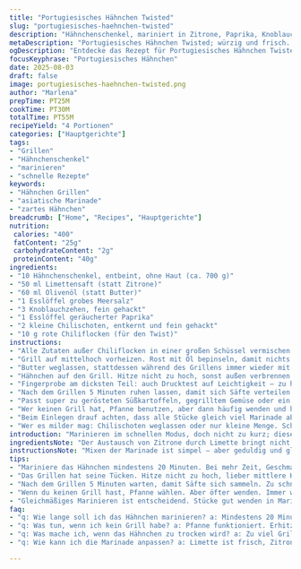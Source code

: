```yaml
---
title: "Portugiesisches Hähnchen Twisted"
slug: "portugiesisches-haehnchen-twisted"
description: "Hähnchenschenkel, mariniert in Zitrone, Paprika, Knoblauch und Schärfe. Gegrillt, mit Butter und Chiliflocken. Variation mit Limettensaft statt Zitrone, Olivenöl ersetzt Butter. Grobe Schritte, mit Hinweisen auf Garzeiten und sensorische Signale. Besonders auf Textur und Farbe achten. Einfach, schnell und dennoch spannend."
metaDescription: "Portugiesisches Hähnchen Twisted; würzig und frisch. Perfekt für Grillabende. Einfach zuzubereiten, mit Limette und geräuchertem Paprika."
ogDescription: "Entdecke das Rezept für Portugiesisches Hähnchen Twisted. Saftige Hähnchenschenkel, mariniert mit Limette, Paprika und Chilis - ideal für Grillabende."
focusKeyphrase: "Portugiesisches Hähnchen"
date: 2025-08-03
draft: false
image: portugiesisches-haehnchen-twisted.png
author: "Marlena"
prepTime: PT25M
cookTime: PT30M
totalTime: PT55M
recipeYield: "4 Portionen"
categories: ["Hauptgerichte"]
tags:
- "Grillen"
- "Hähnchenschenkel"
- "marinieren"
- "schnelle Rezepte"
keywords:
- "Hähnchen Grillen"
- "asiatische Marinade"
- "zartes Hähnchen"
breadcrumb: ["Home", "Recipes", "Hauptgerichte"]
nutrition: 
 calories: "400"
 fatContent: "25g"
 carbohydrateContent: "2g"
 proteinContent: "40g"
ingredients:
- "10 Hähnchenschenkel, entbeint, ohne Haut (ca. 700 g)"
- "50 ml Limettensaft (statt Zitrone)"
- "60 ml Olivenöl (statt Butter)"
- "1 Esslöffel grobes Meersalz"
- "3 Knoblauchzehen, fein gehackt"
- "1 Esslöffel geräucherter Paprika"
- "2 kleine Chilischoten, entkernt und fein gehackt"
- "10 g rote Chiliflocken (für den Twist)"
instructions:
- "Alle Zutaten außer Chiliflocken in einer großen Schüssel vermischen. Gut durchrühren, bis Salz und Gewürze sich auflösen. Hähnchen darin gut wenden und mit Folie abgedeckt 20 Minuten ziehen lassen. Noch besser: bis zu 40 Minuten, aber nicht länger, sonst Zitrus zu aggressiv."
- "Grill auf mittelhoch vorheizen. Rost mit Öl bepinseln, damit nichts kleben bleibt. Vorbereitung auf den Grill: Hähnchenteile nebeneinander legen, nicht überlappend."
- "Butter weglassen, stattdessen während des Grillens immer wieder mit Olivenöl bepinseln und gegen Ende Chiliflocken einstreuen für Hitze und Crunch."
- "Hähnchen auf den Grill. Hitze nicht zu hoch, sonst außen verbrennen und innen roh. Lieber rund 7–9 Minuten pro Seite grillen. Farbe beobachten: leicht gebräunt mit Karamell, keine blassen Stellen."
- "Fingerprobe am dicksten Teil: auch Drucktest auf Leichtigkeit – zu hart heißt trocken. Säfte sollten klar laufen, minimal rosa darf noch sein, aber selten."
- "Nach dem Grillen 5 Minuten ruhen lassen, damit sich Säfte verteilen. Schneller aufessen, sonst weicht die schöne Kruste durch Feuchtigkeit."
- "Passt super zu gerösteten Süßkartoffeln, gegrilltem Gemüse oder ein einfacher grüner Salat. Alternativ Reis, der die scharfe Marinade balanciert. Bei Ersatz: Zitronensaft kann komplett durch milden Essig ersetzt werden, gibt mehr Säure."
- "Wer keinen Grill hat, Pfanne benutzen, aber dann häufig wenden und hitze reduzieren. Dabei Fettzufuhr kontrollieren, um Fettspritzer zu vermeiden."
- "Beim Einlegen drauf achten, dass alle Stücke gleich viel Marinade abbekommen. Ungleichmäßiges Marinieren führt zu trockenen oder überwürzten Stücken."
- "Wer es milder mag: Chilischoten weglassen oder nur kleine Menge. Schärfe kommt auch durch Paprika, aber weniger intensiv."
introduction: "Marinieren im schnellen Modus, doch nicht zu kurz; dieser Trick verhindert zähes Hähnchen. Die Säfte müssen im Fleisch bleiben, und das erreichst du nicht mit sturem Timing. Statt Butter setze ich auf Olivenöl, bringt die Fruchtigkeit rein, und mit Limette statt Zitrone wird’s leichter und frischer. Paprika bleibt, doch nun geräuchert - das gibt mehr Tiefe. Chilis abrocken mit Chiliflocken, die im letzten Moment kommen; schmeckt intensiver, das kenne ich von meinen Grillabenden. Grillrost ölen ist keine Zauberei, ohne brennt es an. Raus mit den dicken Stücken, die passen besser auf den Spieß oder die Grillplatte, den Trick hab ich spät kapiert. Textur zählt mehr als Minuten. Lerne, auf den Fleischgeruch zu achten – wenn’s rauchiger wird, kommt Farbe, ist das Zeichen zum Wenden. Weniger ist oft mehr bei Gewürzen, sonst übertönt nichts. Die Fingerprobe wird bei mir zur goldenen Regel. Wer das nicht nutzt, riskiert trockenes Zeug. Kein Grill? Die Pfanne macht’s auch, nur Geduld beim wenden. So ein Hähnchen ist mehr als nur lecker, das steckt Gefühl drin, Erfahrung. Du wirst merken, wie die kleinen Schritte, diese Details den Unterschied machen."
ingredientsNote: "Der Austausch von Zitrone durch Limette bringt nicht nur mehr Frische, sondern verändert auch den Säuregrad spürbar – wichtig, weil säurehaltige Marinaden das Fleisch schneller zersetzen. Butter ist zwar klassisch, aber schnell passiert ein Fettbrand auf dem Grill; Olivenöl bleibt stabiler und verleiht eine subtile Fruchtigkeit. Anstelle von kleinen Chilischoten kann man auch getrocknete Chiliflocken nehmen, diese werden erst am Schluss hinzugefügt, um die Schärfe zu intensivieren ohne Bitterkeit. Knoblauch unbedingt frisch; Fertigprodukte kosten Geschmack und können bitter werden. Salz intensiviert Aromen, zu viel lähmt aber den Geschmack; grobes Meersalz sorgt für eine Textur, die beim Grillen leicht karamellisiert. Meine Empfehlung: Marinade gründlich vermischen, dann Fleisch gleichmäßig eintauchen und abdecken; auch mal mit den Händen kneten, damit das Aroma überall hinkommt und nicht nur oberflächlich sitzt. Wichtig: Marinierzeit nicht überschreiten, sonst wird das Fleisch wie gekocht in Säure. Wenn keine Hähnchenschenkel verfügbar sind, gehen auch Oberschenkel oder Brust, letztere aber sehr trocken, daher kürzere Marinierzeit und vorsichtig grillen."
instructionsNote: "Mixen der Marinade ist simpel – aber geduldig und gleichmäßig rühren, bis die Salzkrümel sich auflösen, sonst werden Spots salzig. Die Marinierzeit ist flexibel, je länger, desto mehr Säure durchzieht das Fleisch; ich merke, wann der Geruch sich ändert – das ist mein Sensor. Grillstrategie: Zu hohe Hitze malt außen schwarz, innen bleibt roh. Lieber mittlere Hitze, dann entfaltet sich der Geschmack besser. Rost ölen, sonst bleibt alles kleben – eine Technik, die viele unterschätzen; einfach ein Öldip in Küchenrolle geben und Rost abbürsten. Während des Grillens öfters umdrehen, besonders wenn der Saft austritt – das ist die visuelle Garantie, dass das Fleisch gerade gart. Beurre directement au barbecue zu verwenden ist riskant, Öle sind sicherer und gesünder. Fingerprobe skaliert die Festigkeit; hart bleibt schlecht. Nach Grillen ruhen lassen – Muskelstränge entspannen, sonst fließt alles heraus beim Anschneiden. Alternativ Fettspritzer durch Deckel minimieren, wenn Panngrill benutzt wird. Nachwürzen kann man immer, aber zu viel direkt in der Marinade verbrennt beim Grillen. Timing ist Guidance, nicht Gesetz. Das Rezept erlaubt Flexibilität, dem Chaot in der Küche entgegenkommend."
tips:
- "Mariniere das Hähnchen mindestens 20 Minuten. Bei mehr Zeit, Geschmack intensiver, aber nicht übertreiben. Limette bringt Säure, die verbessert. Weniger ist mehr bei den Chilis."
- "Das Grillen hat seine Tücken. Hitze nicht zu hoch, lieber mittlere Hitze wählen. 7–9 Minuten pro Seite; Farben beobachten. Dunkel heißt außen lecker, innen vielleicht noch blass."
- "Nach dem Grillen 5 Minuten warten, damit Säfte sich sammeln. Zu schnell aufschneiden, Risiko von trockenem Fleisch. Kurz ruhen lassen, großes Plus."
- "Wenn du keinen Grill hast, Pfanne wählen. Aber öfter wenden. Immer wieder etwas Öl hinzufügen. Kontrollieren, damit nichts anhaftet oder verbrennt."
- "Gleichmäßiges Marinieren ist entscheidend. Stücke gut wenden in Marinade. Sonst ungleichmäßige Würze. Zu durstig, führt zu zähen Stücken, vermeide das."
faq:
- "q: Wie lange soll ich das Hähnchen marinieren? a: Mindestens 20 Minuten. 40 Minuten auch fein. Säure macht es zart, aber nicht übertreiben. Geschmack ist wichtig."
- "q: Was tun, wenn ich kein Grill habe? a: Pfanne funktioniert. Erhitze langsam, oft wenden. Achte auf die Hitze, sonst wird’s zäh. Geduld nötig."
- "q: Was mache ich, wenn das Hähnchen zu trocken wird? a: Zu viel Grillzeit vermeiden. Fingerprobe nutzen. Säfte sollten klar bleiben. 7–9 Minuten ideal pro Seite."
- "q: Wie kann ich die Marinade anpassen? a: Limette ist frisch, Zitrone geht auch. Olivenöl statt Butter. Schärfe schrittweise erhöhen oder weglassen. Experimentiere."

---
```

